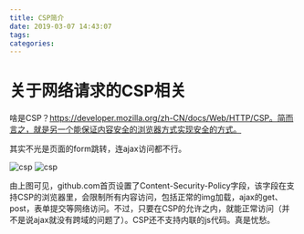 ```yaml
---
title: CSP简介
date: 2019-03-07 14:43:07
tags:
categories:
---
```

# 关于网络请求的CSP相关
啥是CSP？https://developer.mozilla.org/zh-CN/docs/Web/HTTP/CSP。简而言之，就是另一个能保证内容安全的浏览器方式实现安全的方式。

其实不光是页面的form跳转，连ajax访问都不行。

![csp](/images/csp-1.png)
![csp](/images/csp-2.png)

由上图可见，github.com首页设置了Content-Security-Policy字段，该字段在支持CSP的浏览器里，会限制所有内容访问，包括正常的img加载，ajax的get、post，表单提交等网络访问。不过，只要在CSP的允许之内，就能正常访问（并不是说ajax就没有跨域的问题了）。CSP还不支持内联的js代码。真是忧愁。
